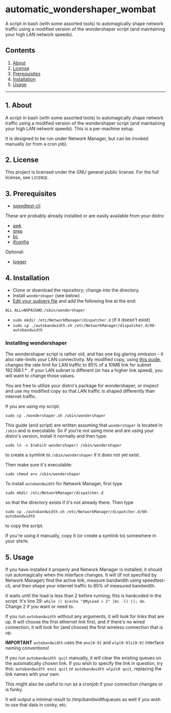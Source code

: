 # automatic_wondershaper_wombat

A script in bash (with some assorted tools) to automagically shape network 
traffic using a modified version of the wondershaper script (and maintaining 
your high LAN network speeds).

## Contents
 1. [About](#1-about)
 2. [License](#2-license)
 3. [Prerequisites](#3-prerequisites)
 4. [Installation](#4-installation)
 5. [Usage](#5-usage)
 
***

## 1. About

A script in bash (with some assorted tools) to automagically shape network 
traffic using a modified version of the wondershaper script (and maintaining 
your high LAN network speeds).  This is a per-machine setup.

It is designed to be run under Network Manager, but can be invoked manually 
(or from a cron job).

## 2. License

This project is licensed under the GNU general public license. For the full license, see `LICENSE`.

## 3. Prerequisites

* [speedtest-cli](https://github.com/sivel/speedtest-cli)

These are probably already installed or are easily available from your distro:

* [awk](http://www.gnu.org/software/gawk/manual/gawk.html)
* [grep](http://en.wikipedia.org/wiki/Grep)
* [bc](https://www.geeksforgeeks.org/bc-command-linux-examples)
* [ifconfig](https://en.wikipedia.org/wiki/Ifconfig)

Optional:  

* [logger](https://linux.die.net/man/1/logger)

## 4. Installation

* Clone or download the repository; change into the directory.
* Install `wondershaper` (see below) 
* [Edit your sudoers file](https://www.maketecheasier.com/edit-sudoers-file-linux/) and add the following line at the end:  

`ALL ALL=NOPASSWD:/sbin/wondershaper`

* `sudo mkdir /etc/NetworkManager/dispatcher.d` (if it doesn't exist)
* `sudo cp ./autobandwidth.sh /etc/NetworkManager/dispatcher.d/90-autobandwidth` 


### Installing wondershaper

The wondershaper script is rather old, and has one big glaring omission - it 
also rate-limits your LAN connectivity.  My modified copy, using [this guide](http://forums.opensuse.org/english/get-technical-help-here/network-internet/454307-wondershaper-modification-exclude-lan-should-included.html), changes the rate limit for LAN traffic to 85% of a 10MB link 
for subnet 192.168.1.* .  If your LAN subnet is different (or has a higher link 
speed), you will want to change those values.

You are free to utilize your distro's package for wondershaper, or inspect and 
use my modified copy so that LAN traffic is shaped differently than internet 
traffic.  

If you are using *my* script:  

`sudo cp ./wondershaper.sh /sbin/wondershaper`

This guide (and script) are written assuming that `wondershaper` 
is located in `/sbin` and is executable.  So if you're not using mine and are 
using your distro's version, install it normally and then type:

`sudo ln -s $(which wondershaper) /sbin/wondershaper`

to create a symlink to `/sbin/wondershaper` if it does not yet exist.

Then make sure it's executable:

`sudo chmod a+x /sbin/wondershaper`

To install `autobandwidth` for Network Manager, first type

`sudo mkdir /etc/NetworkManager/dispatcher.d`  

so that the directory exists if it's not already there.  Then type

`sudo cp ./autobandwidth.sh /etc/NetworkManager/dispatcher.d/60-autobandwidth`

to copy the script.

If you're using it manually, copy it (or create a symlink to) somewhere in your `$PATH`.

## 5. Usage

If you have installed it properly and Network Manager is installed, it should 
run automagically when the interface changes.  It will (if not specified by 
Network Manager) find the active link, measure bandwidth using speedtest-cli, 
and then shape your internet traffic to 85% of measured bandwidth.

It waits until the load is less than 2 before running; this is hardcoded in 
the script.  It's line 29: `while (( $(echo "$MyLoad > 2" |bc -l) )); do`.  
Change 2 if you want or need to.

If you run `autobandwidth` without any arguments, it will look for links that 
are up.  It will choose the first ethernet link first, and if there's no wired 
connection, it will look for (and choose) the first wireless connection that is up.

**IMPORTANT** `autobandwidth` uses the `eno[0-9]` and `wlp[0-9]s[0-9]` 
interface naming conventions! 

If you run `autobandwidth quit` manually, it will clear the existing queues 
on the automatically chosen link.  If you wish to specify the link in question, 
try this: `autobandwidth eno1 quit` or `autobandwidth wlp2s0 quit`, 
replacing the link names with your own.

This might also be useful to run as a cronjob if your connection changes or is 
funky.  

It will output a minimal result to /tmp/bandwidthqueues as well if you wish to 
use that data in conky, etc.
